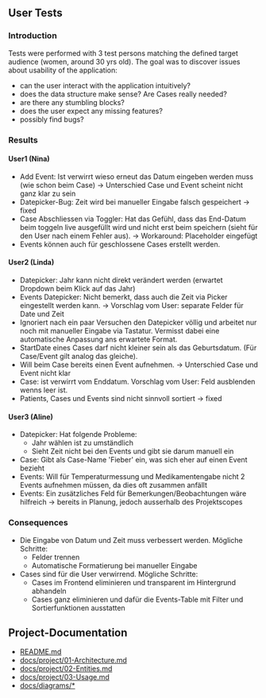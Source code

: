 ## User Tests

### Introduction
Tests were performed with 3 test persons matching the defined target audience (women, around 30 yrs old).
The goal was to discover issues about usability of the application:
- can the user interact with the application intuitively?
- does the data structure make sense? Are Cases really needed?
- are there any stumbling blocks?
- does the user expect any missing features?
- possibly find bugs?

### Results

#### User1 (Nina)
- Add Event: Ist verwirrt wieso erneut das Datum eingeben werden muss (wie schon beim Case) -> Unterschied Case und Event scheint nicht ganz klar zu sein
- Datepicker-Bug: Zeit wird bei manueller Eingabe falsch gespeichert -> fixed
- Case Abschliessen via Toggler: Hat das Gefühl, dass das End-Datum beim toggeln live ausgefüllt wird und nicht erst beim speichern (sieht für den User nach einem Fehler aus). -> Workaround: Placeholder eingefügt
- Events können auch für geschlossene Cases erstellt werden.

#### User2 (Linda)
- Datepicker: Jahr kann nicht direkt verändert werden (erwartet Dropdown beim Klick auf das Jahr)
- Events Datepicker: Nicht bemerkt, dass auch die Zeit via Picker eingestellt werden kann. -> Vorschlag vom User: separate Felder für Date und Zeit
- Ignoriert nach ein paar Versuchen den Datepicker völlig und arbeitet nur noch mit manueller Eingabe via Tastatur. Vermisst dabei eine automatische Anpassung ans erwartete Format.
- StartDate eines Cases darf nicht kleiner sein als das Geburtsdatum. (Für Case/Event gilt analog das gleiche).
- Will beim Case bereits einen Event aufnehmen. -> Unterschied Case und Event nicht klar
- Case: ist verwirrt vom Enddatum. Vorschlag vom User: Feld ausblenden wenns leer ist.
- Patients, Cases und Events sind nicht sinnvoll sortiert -> fixed

#### User3 (Aline)
- Datepicker: Hat folgende Probleme:
  - Jahr wählen ist zu umständlich
  - Sieht Zeit nicht bei den Events und gibt sie darum manuell ein
- Case: Gibt als Case-Name 'Fieber' ein, was sich eher auf einen Event bezieht
- Events: Will für Temperaturmessung und Medikamentengabe nicht 2 Events aufnehmen müssen, da dies oft zusammen anfällt
- Events: Ein zusätzliches Feld für Bemerkungen/Beobachtungen wäre hilfreich -> bereits in Planung, jedoch ausserhalb des Projektscopes

### Consequences
- Die Eingabe von Datum und Zeit muss verbessert werden. Mögliche Schritte:
  - Felder trennen
  - Automatische Formatierung bei manueller Eingabe
- Cases sind für die User verwirrend. Mögliche Schritte:
  - Cases im Frontend eliminieren und transparent im Hintergrund abhandeln
  - Cases ganz eliminieren und dafür die Events-Table mit Filter und Sortierfunktionen ausstatten
 
## Project-Documentation
- [README.md](https://github.com/elafari/CAS-FEE_project2/blob/doc/README.md)
- [docs/project/01-Architecture.md](https://github.com/elafari/CAS-FEE_project2/blob/doc/docs/project/01-Architecture.md)
- [docs/project/02-Entities.md](https://github.com/elafari/CAS-FEE_project2/blob/doc/docs/project/02-Entities.md)
- [docs/project/03-Usage.md](https://github.com/elafari/CAS-FEE_project2/blob/doc/docs/project/03-Usage.md)
- [docs/diagrams/*](https://github.com/elafari/CAS-FEE_project2/blob/doc/docs/diagrams/)
